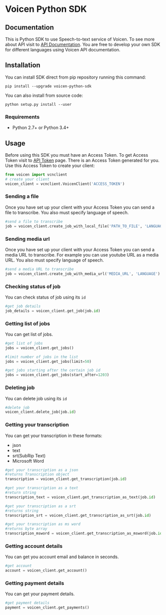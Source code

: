 # Voicen Python SDK

## Documentation

This is Python SDK to use Speech-to-text service of Voicen. To see more about
API visit to [API Documentation](https://voicen.com/en/api/). You are free to
develop your own SDK for different languages using Voicen API documentation.

## Installation

You can install SDK direct from pip repository running this command:

    pip install --upgrade voicen-python-sdk

You can also install from source code:

    python setup.py install --user

### Requirements

- Python 2.7+ or Python 3.4+

## Usage

Before using this SDK you must have an Access Token. To get Access Token visit
to [API Token](https://voicen.com/en/user/api/) page. There is an Access Token
generated for you. Use this Access Token to create your client:

```python
from voicen import vcnclient
# create your client
voicen_client = vcnclient.VoicenClient('ACCESS_TOKEN')
```

### Sending a file

Once you have set up your client with your Access Token you can send a file to
transcribe. You also must specify language of speech.

```python
#send a file to transcribe
job = voicen_client.create_job_with_local_file('PATH_TO_FILE', 'LANGUAGE')
```

### Sending media url

Once you have set up your client with your Access Token you can send a media URL
to transcribe. For example you can use youtube URL as a media URL. You also must
specify language of speech.

```python
#send a media URL to transcribe
job = voicen_client.create_job_with_media_url('MEDIA_URL', 'LANGUAGE')
```

### Checking status of job

You can check status of job using its `id`

```python
#get job details
job_details = voicen_client.get_job(job.id)
```

### Getting list of jobs

You can get list of jobs.


```python
#get list of jobs
jobs = voicen_client.get_jobs()
```

```python
#limit number of jobs in the list
jobs = voicen_client.get_jobs(limit=50)
```

```python
#get jobs starting after the certain job id
jobs = voicen_client.get_jobs(start_after=1203)
```

### Deleting job

You can delete job using its `id`

```python
#delete job
voicen_client.delete_job(job.id)
```

### Getting your transcription

You can get your transcription in these formats:

- json
- text
- srt(SubRip Text)
- Microsoft Word

```python
#get your transcription as a json
#returns Transcription object
transcription = voicen_client.get_transcription(job.id)
```

```python
#get your transcription as a text
#return string
transcription_text = voicen_client.get_transcription_as_text(job.id)
```

```python
#get your transcription as a srt
#returns string
transcription_srt = voicen_client.get_transcription_as_srt(job.id)
```

```python
#get your transcription as ms word
#returns byte array
transcription_msword = voicen_client.get_transcription_as_msword(job.id)
```

### Getting account details

You can get you account email and balance in seconds.

```python
#get account
account = voicen_client.get_account()
```

### Getting payment details

You can get your payment details.

```python
#get payment details
payment = voicen_client.get_payments()
```
